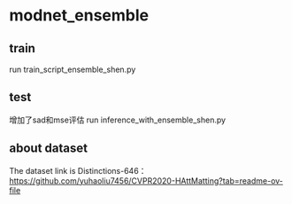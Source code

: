 # modnet_ensemble

## train
run train_script_ensemble_shen.py

## test
增加了sad和mse评估 
run inference_with_ensemble_shen.py

## about dataset
The dataset link is Distinctions-646：https://github.com/yuhaoliu7456/CVPR2020-HAttMatting?tab=readme-ov-file
